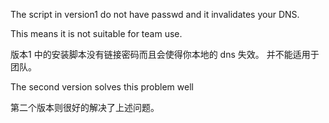 The script in version1 do not have passwd and it invalidates your DNS.

This means it is not suitable for team use.

版本1 中的安装脚本没有链接密码而且会使得你本地的 dns 失效。 并不能适用于团队。



The second version solves this problem well

第二个版本则很好的解决了上述问题。